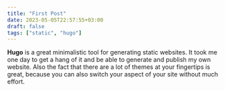 ```yaml
---
title: "First Post"
date: 2023-05-05T22:57:55+03:00
draft: false 
tags: ["static", "hugo"]
---
```


**Hugo** is a great minimalistic tool for generating static websites.
It took me one day to get a hang of it and be able to
generate and publish my own website.
Also the fact that there are a lot of themes at your fingertips
is great, because you can also switch your aspect of your site
without much effort.
